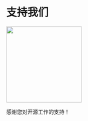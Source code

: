 # 支持我们

<div align="left"></div>
<img src="images/alipay.png"  height="200" width="200">

感谢您对开源工作的支持！

